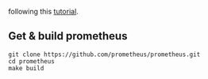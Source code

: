 following this [tutorial][tutorial].

[tutorial]: http://prometheus.io/docs/introduction/getting_started/

## Get & build prometheus
    
    git clone https://github.com/prometheus/prometheus.git
    cd prometheus
    make build

